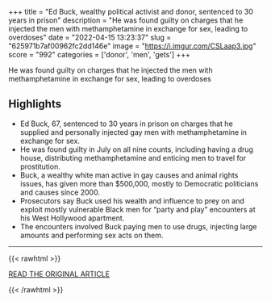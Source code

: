 +++
title = "Ed Buck, wealthy political activist and donor, sentenced to 30 years in prison"
description = "He was found guilty on charges that he injected the men with methamphetamine in exchange for sex, leading to overdoses"
date = "2022-04-15 13:23:37"
slug = "625971b7af00962fc2dd146e"
image = "https://i.imgur.com/CSLaap3.jpg"
score = "992"
categories = ['donor', 'men', 'gets']
+++

He was found guilty on charges that he injected the men with methamphetamine in exchange for sex, leading to overdoses

## Highlights

- Ed Buck, 67, sentenced to 30 years in prison on charges that he supplied and personally injected gay men with methamphetamine in exchange for sex.
- He was found guilty in July on all nine counts, including having a drug house, distributing methamphetamine and enticing men to travel for prostitution.
- Buck, a wealthy white man active in gay causes and animal rights issues, has given more than $500,000, mostly to Democratic politicians and causes since 2000.
- Prosecutors say Buck used his wealth and influence to prey on and exploit mostly vulnerable Black men for “party and play” encounters at his West Hollywood apartment.
- The encounters involved Buck paying men to use drugs, injecting large amounts and performing sex acts on them.

---

{{< rawhtml >}}
  <p class="article-category">
    <a target="_blank" href="https://www.theguardian.com/us-news/2022/apr/14/ed-buck-sentenced-political-activist-methamphetamine-deaths">READ THE ORIGINAL ARTICLE</a>
  </p>
{{< /rawhtml >}}
